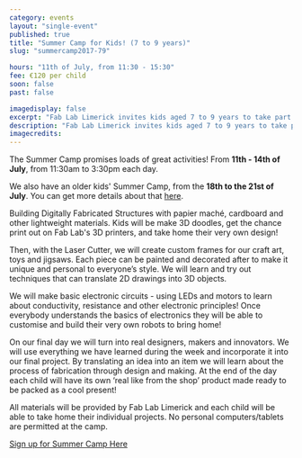 ```yaml
---
category: events
layout: "single-event"
published: true
title: "Summer Camp for Kids! (7 to 9 years)"
slug: "summercamp2017-79"

hours: "11th of July, from 11:30 - 15:30"
fee: €120 per child
soon: false
past: false

imagedisplay: false
excerpt: "Fab Lab Limerick invites kids aged 7 to 9 years to take part in a 4-day Summer Camp, to explore their imagination and creativity using digital technologies!"
description: "Fab Lab Limerick invites kids aged 7 to 9 years to take part in a 4-day Summer Camp, to explore their imagination and creativity using digital technologies!"
imagecredits:
---
```


The Summer Camp promises loads of great activities! From **11th - 14th of July**, from 11:30am to 3:30pm each day.

We also have an older kids' Summer Camp, from the **18th to the 21st of July**. You can get more details about that [here](http://fablab.saul.ie/events/summercamp2017-912).

Building Digitally Fabricated Structures with papier maché, cardboard and other lightweight materials.
Kids will be make 3D doodles, get the chance print out on Fab Lab's 3D printers, and take home their very own design!

Then, with the Laser Cutter, we will create custom frames for our craft art, toys and jigsaws. Each piece can be painted and decorated after to make it unique and personal to everyone’s style. We will learn and try out techniques that can translate 2D drawings into 3D objects.

We will make basic electronic circuits - using LEDs and motors to learn about conductivity, resistance and other electronic principles! Once everybody understands the basics of electronics they will be able to customise and build their very own robots to bring home!

On our final day we will turn into real designers, makers and innovators. We will use everything we have learned during the week and incorporate it into our final project. By translating an idea into an item we will learn about the process of fabrication through design and making. At the end of the day each child will have its own ‘real like from the shop’ product made ready to be packed as a cool present!

All materials will be provided by Fab Lab Limerick and each child will be able to take home their individual projects. No personal computers/tablets are permitted at the camp.

[Sign up for Summer Camp Here](http://fablablimerick.ticketleap.com/summer-camp-2017/)
